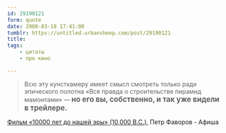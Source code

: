 ```yaml
---
id: 29190121
form: quote
date: 2008-03-18 17:41:00
tumblr: https://untitled.urbansheep.com/post/29190121
title: 
tags:
    - цитаты
    - про кино

---
```


<blockquote>
Всю эту кунсткамеру имеет смысл смотреть только ради эпического полотна «Вся правда о строительстве пирамид мамонтами» — <strong><big>но его вы, собственно, и так уже видели в трейлере.</big></strong>
</blockquote>

<a href="http://www.afisha.ru/review/movies/210168/">Фильм «10000 лет до нашей эры» (10,000 B.C.)</a>, Петр Фаворов - Афиша
